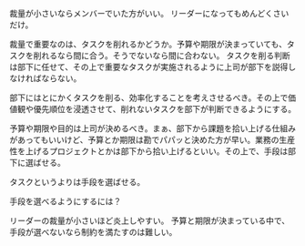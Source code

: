 裁量が小さいならメンバーでいた方がいい。
リーダーになってもめんどくさいだけ。

裁量で重要なのは、タスクを削れるかどうか。予算や期限が決まっていても、タスクを削れるなら間に合う。そうでないなら間に合わない。
タスクを削る判断は部下に任せて、その上で重要なタスクが実施されるように上司が部下を説得しなければならない。

部下にはとにかくタスクを削る、効率化することを考えさせるべき。その上で価値観や優先順位を浸透させて、削れないタスクを部下が判断できるようにする。

予算や期限や目的は上司が決めるべき。まぁ、部下から課題を拾い上げる仕組みがあってもいいけど、予算とか期限は勘でパパッと決めた方が早い。業務の生産性を上げるプロジェクトとかは部下から拾い上げるといい。その上で、手段は部下に選ばせる。

タスクというよりは手段を選ばせる。

手段を選べるようにするには？

リーダーの裁量が小さいほど炎上しやすい。
予算と期限が決まっている中で、手段が選べないなら制約を満たすのは難しい。
